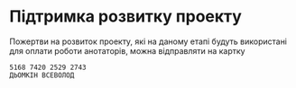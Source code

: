 # Підтримка розвитку проекту

Пожертви на розвиток проекту, які на даному етапі будуть використані для оплати роботи анотаторів, можна відправляти на картку

```
5168 7420 2529 2743
ДЬОМКІН ВСЕВОЛОД
```
